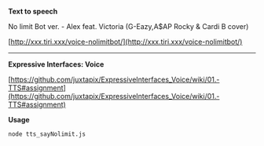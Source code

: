 **Text to speech** 

No limit Bot ver. - Alex feat. Victoria (G-Eazy,A$AP Rocky & Cardi B cover)

[http://xxx.tiri.xxx/voice-nolimitbot/](http://xxx.tiri.xxx/voice-nolimitbot/)

---

**Expressive Interfaces: Voice**

[https://github.com/juxtapix/ExpressiveInterfaces_Voice/wiki/01.-TTS#assignment](https://github.com/juxtapix/ExpressiveInterfaces_Voice/wiki/01.-TTS#assignment)


**Usage**

    node tts_sayNolimit.js
    
